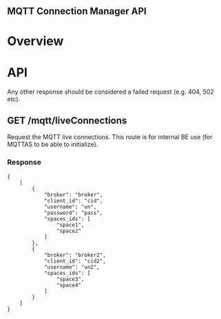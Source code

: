 MQTT Connection Manager API
-----------------------------

# Overview

# API

Any other response should be considered a failed request (e.g. 404, 502 etc).

## GET /mqtt/liveConnections

Request the MQTT live connections. This route is for internal BE use (for MQTTAS to be able to initialize).

### Response

```json5
{
    [
        {
            "broker": "broker",
            "client_id": "cid",
            "username": "un",
            "password": "pass",
            "spaces_ids": [
                "space1",
                "space2"
            ]
        },
        {
            "broker": "broker2",
            "client_id": "cid2",
            "username": "un2",
            "spaces_ids": [
                "space3",
                "space4"
            ]
        }
    ]
}
```